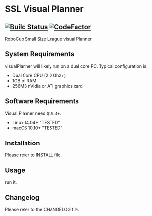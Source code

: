 
SSL Visual Planner
=====
[![Build Status](https://travis-ci.org/ParsianRoboticLab/ssl-visual-planner.svg?branch=master)](https://travis-ci.org/ParsianRoboticLab/ssl-visual-planner)
[![CodeFactor](https://www.codefactor.io/repository/github/parsianroboticlab/ssl-visual-planner/badge)](https://www.codefactor.io/repository/github/parsianroboticlab/ssl-visual-planner)
-------
RoboCup Small Size League visual Planner


System Requirements
-----------------------

visualPlanner will likely run on a dual core PC.
Typical configuration is:

- Dual Core CPU (2.0 Ghz+)
- 1GB of RAM
- 256MB nVidia or ATI graphics card


Software Requirements
---------------------

Visual Planner need `Qt5.4+`.

- Linux 14.04+ "TESTED"
- macOS 10.10+ "TESTED"

Installation
------------

Please refer to INSTALL file.


Usage
-----

run it.

Changelog
---------

Please refer to the CHANGELOG file.

